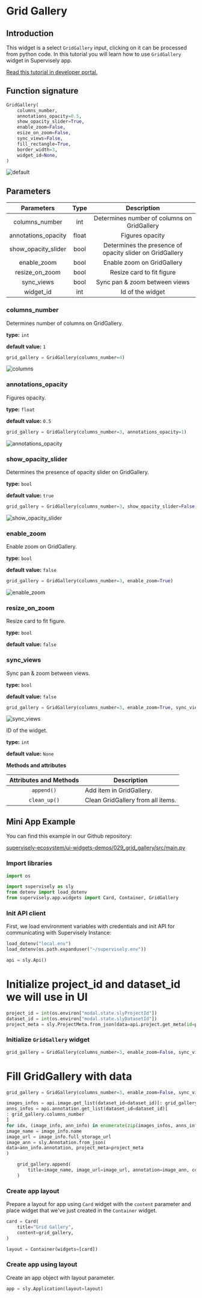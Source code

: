 # Grid Gallery

## Introduction

This widget is a select `GridGallery` input, clicking on it can be processed from python code. In this tutorial you will learn how to use `GridGallery` widget in Supervisely app.

[Read this tutorial in developer portal.](https://developer.supervise.ly/app-development/apps-with-gui/GridGallery)

## Function signature

```python
GridGallery(
    columns_number,
    annotations_opacity=0.5,
    show_opacity_slider=True,
    enable_zoom=False,
    esize_on_zoom=False,
    sync_views=False,
    fill_rectangle=True,
    border_width=3,
    widget_id=None,
)
```

![default](https://user-images.githubusercontent.com/120389559/218119199-81c0a7f8-d1c1-4d8f-976d-43f6bdc86851.gif)

## Parameters

|     Parameters      | Type  |                       Description                        |
| :-----------------: | :---: | :------------------------------------------------------: |
|   columns_number    |  int  |       Determines number of columns on GridGallery        |
| annotations_opacity | float |                     Figures opacity                      |
| show_opacity_slider | bool  | Determines the presence of opacity slider on GridGallery |
|     enable_zoom     | bool  |                Enable zoom on GridGallery                |
|   resize_on_zoom    | bool  |                Resize card to fit figure                 |
|     sync_views      | bool  |              Sync pan & zoom between views               |
|      widget_id      |  int  |                     Id of the widget                     |

### columns_number

Determines number of columns on GridGallery.

**type:** `int`

**default value:** `1`

```python
grid_gallery = GridGallery(columns_number=4)
```

![columns](https://user-images.githubusercontent.com/120389559/218127708-13c6f79e-fd51-4ea8-9f7e-a6a6889f71d5.png)

### annotations_opacity

Figures opacity.

**type:** `float`

**default value:** `0.5`

```python
grid_gallery = GridGallery(columns_number=3, annotations_opacity=1)
```

![annotations_opacity](https://user-images.githubusercontent.com/120389559/218128278-925a8f65-5505-43ec-a3a0-1eb34bc6dc2d.png)

### show_opacity_slider

Determines the presence of opacity slider on GridGallery.

**type:** `bool`

**default value:** `true`

```python
grid_gallery = GridGallery(columns_number=3, show_opacity_slider=False)
```

![show_opacity_slider](https://user-images.githubusercontent.com/120389559/218129356-d3dc9c92-3d00-4e5f-a361-1a5b0c97a120.png)

### enable_zoom

Enable zoom on GridGallery.

**type:** `bool`

**default value:** `false`

```python
grid_gallery = GridGallery(columns_number=3, enable_zoom=True)
```

![enable_zoom](https://user-images.githubusercontent.com/120389559/218130261-31160ede-13c4-4a08-8998-3949678ed943.gif)

### resize_on_zoom

Resize card to fit figure.

**type:** `bool`

**default value:** `false`

### sync_views

Sync pan & zoom between views.

**type:** `bool`

**default value:** `false`

```python
grid_gallery = GridGallery(columns_number=3, enable_zoom=True, sync_views=True)
```

![sync_views](https://user-images.githubusercontent.com/120389559/218132098-3b799735-2494-4eb5-9489-fae636e9d2c5.gif)

ID of the widget.

**type:** `int`

**default value:** `None`

**Methods and attributes**

| Attributes and Methods | Description                       |
| :--------------------: | --------------------------------- |
|       `append()`       | Add item in GridGallery.          |
|      `clean_up()`      | Clean GridGallery from all items. |

## Mini App Example

You can find this example in our Github repository:

[supervisely-ecosystem/ui-widgets-demos/029_grid_gallery/src/main.py](https://github.com/supervisely-ecosystem/ui-widgets-demos/blob/master/029_grid_gallery/src/main.py)

### Import libraries

```python
import os

import supervisely as sly
from dotenv import load_dotenv
from supervisely.app.widgets import Card, Container, GridGallery
```

### Init API client

First, we load environment variables with credentials and init API for communicating with Supervisely Instance:

```python
load_dotenv("local.env")
load_dotenv(os.path.expanduser("~/supervisely.env"))

api = sly.Api()
```

# Initialize project_id and dataset_id we will use in UI

```python
project_id = int(os.environ["modal.state.slyProjectId"])
dataset_id = int(os.environ["modal.state.slyDatasetId"])
project_meta = sly.ProjectMeta.from_json(data=api.project.get_meta(id=project_id))
```

### Initialize `GridGallery` widget

```python
grid_gallery = GridGallery(columns_number=3, enable_zoom=False, sync_views=True)
```

# Fill GridGallery with data

```python
grid_gallery = GridGallery(columns_number=3, enable_zoom=False, sync_views=True)

images_infos = api.image.get_list(dataset_id=dataset_id)[: grid_gallery.columns_number]
anns_infos = api.annotation.get_list(dataset_id=dataset_id)[
: grid_gallery.columns_number
]
for idx, (image_info, ann_info) in enumerate(zip(images_infos, anns_infos)):
image_name = image_info.name
image_url = image_info.full_storage_url
image_ann = sly.Annotation.from_json(
data=ann_info.annotation, project_meta=project_meta
)

    grid_gallery.append(
        title=image_name, image_url=image_url, annotation=image_ann, column_index=idx
    )
```

### Create app layout

Prepare a layout for app using `Card` widget with the `content` parameter and place widget that we've just created in the `Container` widget.

```python
card = Card(
    title="Grid Gallery",
    content=grid_gallery,
)

layout = Container(widgets=[card])
```

### Create app using layout

Create an app object with layout parameter.

```python
app = sly.Application(layout=layout)
```
